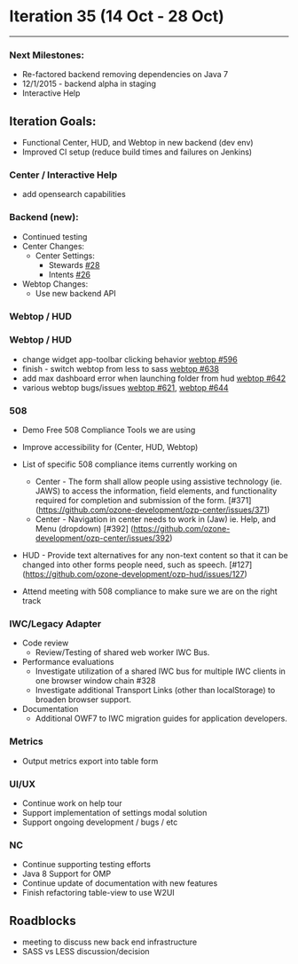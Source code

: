 # Iteration 35 (14 Oct - 28 Oct)

*** 
### Next Milestones:
* Re-factored backend removing dependencies on Java 7
* 12/1/2015 - backend alpha in staging  
* Interactive Help

## Iteration Goals:
*  Functional Center, HUD, and Webtop in new backend (dev env)
*  Improved CI setup (reduce build times and failures on Jenkins)

### Center / Interactive Help
* add opensearch capabilities

### Backend (new):
* Continued testing
* Center Changes:
  * Center Settings:
    * Stewards [#28](https://github.com/ozone-development/ozp-backend/issues/28)
    * Intents [#26](https://github.com/ozone-development/ozp-backend/issues/26)
* Webtop Changes:
  * Use new backend API

### Webtop / HUD
### Webtop / HUD
* change widget app-toolbar clicking behavior [webtop #596](https://github.com/ozone-development/ozp-webtop/issues/596)
* finish - switch webtop from less to sass [webtop #638](https://github.com/ozone-development/ozp-webtop/issues/638)
* add max dashboard error when launching folder from hud [webtop #642](https://github.com/ozone-development/ozp-webtop/issues/642)
* various webtop bugs/issues [webtop #621](https://github.com/ozone-development/ozp-webtop/issues/621), [webtop #644](https://github.com/ozone-development/ozp-webtop/issues/644)

### 508
* Demo Free 508 Compliance Tools we are using 
* Improve accessibility for (Center, HUD, Webtop)
* List of specific 508 compliance items currently working on
    * Center - The form shall allow people using assistive technology (ie. JAWS) to access the information, field elements, and functionality required for completion and submission of the form. [#371] (https://github.com/ozone-development/ozp-center/issues/371)
    * Center - Navigation in center needs to work in (Jaw) ie. Help, and Menu (dropdown)
[#392] (https://github.com/ozone-development/ozp-center/issues/392)

* HUD - Provide text alternatives for any non-text content so that it can be changed into other forms people need, such as speech. [#127] (https://github.com/ozone-development/ozp-hud/issues/127)

* Attend meeting with 508 compliance to make sure we are on the right track
  
### IWC/Legacy Adapter
* Code review
   * Review/Testing of shared web worker IWC Bus.
* Performance evaluations
   * Investigate utilization of a shared IWC bus for multiple IWC clients in one browser window chain #328
   * Investigate additional Transport Links (other than localStorage) to broaden browser support.
* Documentation
   * Additional OWF7 to IWC migration guides for application developers.

### Metrics
* Output metrics export into table form

### UI/UX
* Continue work on help tour
* Support implementation of settings modal solution
* Support ongoing development / bugs / etc

### NC
* Continue supporting testing efforts
* Java 8 Support for OMP
* Continue update of documentation with new features
* Finish refactoring table-view to use W2UI
  
## Roadblocks
* meeting to discuss new back end infrastructure
* SASS vs LESS discussion/decision 
